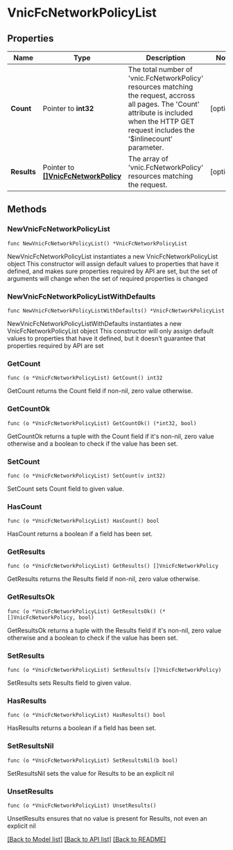 # VnicFcNetworkPolicyList

## Properties

Name | Type | Description | Notes
------------ | ------------- | ------------- | -------------
**Count** | Pointer to **int32** | The total number of &#39;vnic.FcNetworkPolicy&#39; resources matching the request, accross all pages. The &#39;Count&#39; attribute is included when the HTTP GET request includes the &#39;$inlinecount&#39; parameter. | [optional] 
**Results** | Pointer to [**[]VnicFcNetworkPolicy**](VnicFcNetworkPolicy.md) | The array of &#39;vnic.FcNetworkPolicy&#39; resources matching the request. | [optional] 

## Methods

### NewVnicFcNetworkPolicyList

`func NewVnicFcNetworkPolicyList() *VnicFcNetworkPolicyList`

NewVnicFcNetworkPolicyList instantiates a new VnicFcNetworkPolicyList object
This constructor will assign default values to properties that have it defined,
and makes sure properties required by API are set, but the set of arguments
will change when the set of required properties is changed

### NewVnicFcNetworkPolicyListWithDefaults

`func NewVnicFcNetworkPolicyListWithDefaults() *VnicFcNetworkPolicyList`

NewVnicFcNetworkPolicyListWithDefaults instantiates a new VnicFcNetworkPolicyList object
This constructor will only assign default values to properties that have it defined,
but it doesn't guarantee that properties required by API are set

### GetCount

`func (o *VnicFcNetworkPolicyList) GetCount() int32`

GetCount returns the Count field if non-nil, zero value otherwise.

### GetCountOk

`func (o *VnicFcNetworkPolicyList) GetCountOk() (*int32, bool)`

GetCountOk returns a tuple with the Count field if it's non-nil, zero value otherwise
and a boolean to check if the value has been set.

### SetCount

`func (o *VnicFcNetworkPolicyList) SetCount(v int32)`

SetCount sets Count field to given value.

### HasCount

`func (o *VnicFcNetworkPolicyList) HasCount() bool`

HasCount returns a boolean if a field has been set.

### GetResults

`func (o *VnicFcNetworkPolicyList) GetResults() []VnicFcNetworkPolicy`

GetResults returns the Results field if non-nil, zero value otherwise.

### GetResultsOk

`func (o *VnicFcNetworkPolicyList) GetResultsOk() (*[]VnicFcNetworkPolicy, bool)`

GetResultsOk returns a tuple with the Results field if it's non-nil, zero value otherwise
and a boolean to check if the value has been set.

### SetResults

`func (o *VnicFcNetworkPolicyList) SetResults(v []VnicFcNetworkPolicy)`

SetResults sets Results field to given value.

### HasResults

`func (o *VnicFcNetworkPolicyList) HasResults() bool`

HasResults returns a boolean if a field has been set.

### SetResultsNil

`func (o *VnicFcNetworkPolicyList) SetResultsNil(b bool)`

 SetResultsNil sets the value for Results to be an explicit nil

### UnsetResults
`func (o *VnicFcNetworkPolicyList) UnsetResults()`

UnsetResults ensures that no value is present for Results, not even an explicit nil

[[Back to Model list]](../README.md#documentation-for-models) [[Back to API list]](../README.md#documentation-for-api-endpoints) [[Back to README]](../README.md)


